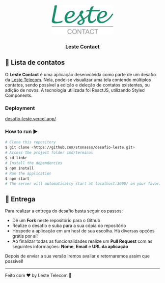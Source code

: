 <h1 align="center">
  <img alt="Leste Contact" title="Leste Contact" src="./contact.png" width="200px" />
</h1>

<h3 align="center">
  Leste Contact
</h3>

## :open_book: Lista de contatos

O **Leste Contact** é uma aplicação desenvolvida como parte de um desafio da <a href="https://www.lestetelecom.com.br/">Leste Telecom</a>. Nela, pode-se visualizar uma tela contendo múltiplos contatos, sendo possível a edição e deleção de contatos existentes, ou adição de novos. A tecnologia utilizada foi ReactJS, utilizando Styled Components.

### Deployment

<a href="desafio-leste.vercel.app">desafio-leste.vercel.app/</a>
</br>

### How to run ▶️
```bash
# Clone this repository
$ git clone <https://github.com/stonasss/desafio-leste.git>
# Access the project folder cmd/terminal
$ cd linkr
# Install the dependencies
$ npm install
# Run the application 
$ npm start
# The server will automatically start at localhost:3000/ on your favorite browser 
```

## 📅 Entrega

Para realizar a entrega do desafio basta seguir os passos:

- Dê um **Fork** neste repositório para o Github
- Realize o desafio e suba para a sua cópia do repositório
- Hospede a aplicação em um host de sua escolha. Há diversas opções grátis por aí!
- Ao finalizar todas as funcionalidades realize um **Pull Request** com as seguintes informações: **Nome**, **Email** e **URL da aplicação**

Depois de enviar a sua versão iremos avaliar e retornaremos assim que possível!

---

Feito com ♥ by Leste Telecom :wave: 
